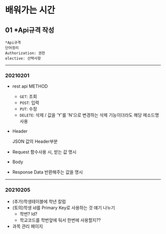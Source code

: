 # 배워가는 시간

## 01 *Api규격 작성



```
*Api규격
단어정리
Authorization: 권한
elective: 선택사항
```



---

### 20210201

- rest api METHOD
  - `GET`: 조회
  - `POST`: 입력
  - `PUT`: 수정
  - `DELETE`: 삭제 / 값을 'Y'를 'N'으로 변경하는 삭제 기능이더라도 해당 메소드명 사용



- Header

  JSON 값의 Header부분



- Request
  함수사용 시, 받는 값 명시



- Body



- Response Data
반환해주는 값을 명시



---

### 20210205

- (추가)학생테이블에 학년 칼럼
- (토의)학생 id를 Primary Key로 사용하는 것 얘기 나누기
  - 학번? Id?
  - 학교코드를 학번앞에 둬서 한번에 사용할지??
- 과목 관리 페이지